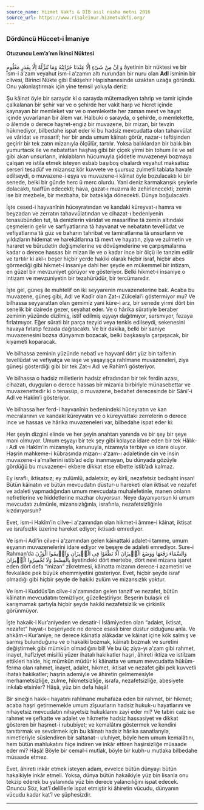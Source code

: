 ```yaml
---
source_name: Hizmet Vakfı & DİB asıl nüsha metni 2016
source_url: https://www.risaleinur.hizmetvakfi.org/
---
```

### Dördüncü Hüccet-i İmaniye
#### Otuzuncu Lem’a’nın İkinci Nüktesi
<span class="arabic" dir="rtl">وَ اِنْ مِنْ شَىْءٍ اِلَّا عِنْدَنَا خَزَٓائِنُهُ وَمَا نُنَزِّلُهُٓ اِلَّا بِقَدَرٍ مَعْلُومٍ</span> âyetinin bir nüktesi ve bir ism-i a’zam veyahut ism-i a’zamın altı nurundan bir nuru olan **Adl** isminin bir cilvesi, Birinci Nükte gibi Eskişehir Hapishanesinde uzaktan uzağa göründü. Onu yakınlaştırmak için yine temsil yoluyla deriz:

Şu kâinat öyle bir saraydır ki o sarayda mütemadiyen tahrip ve tamir içinde çalkalanan bir şehir var ve o şehirde her vakit harp ve hicret içinde kaynayan bir memleket var ve o memlekette her zaman mevt ve hayat içinde yuvarlanan bir âlem var. Halbuki o sarayda, o şehirde, o memlekette, o âlemde o derece hayret-engiz bir muvazene, bir mizan, bir tevzin hükmediyor, bilbedahe ispat eder ki bu hadsiz mevcudatta olan tahavvülat ve vâridat ve masarif; her bir anda umum kâinatı görür, nazar-ı teftişinden geçirir bir tek zatın mizanıyla ölçülür, tartılır. Yoksa balıklardan bir balık bin yumurtacık ile ve nebatattan haşhaş gibi bir çiçek yirmi bin tohum ile ve sel gibi akan unsurların, inkılabların hücumuyla şiddetle muvazeneyi bozmaya çalışan ve istila etmek isteyen esbab başıboş olsalardı veyahut maksatsız serseri tesadüf ve mizansız kör kuvvete ve şuursuz zulmetli tabiata havale edilseydi, o muvazene-i eşya ve muvazene-i kâinat öyle bozulacaktı ki bir senede, belki bir günde herc ü merc olurdu. Yani deniz karmakarışık şeylerle dolacaktı, taaffün edecekti; hava, gazat-ı muzırra ile zehirlenecekti; zemin ise bir mezbele, bir mezbaha, bir bataklığa dönecekti. Dünya boğulacaktı.

İşte cesed-i hayvanînin hüceyratından ve kandaki küreyvat-ı hamra ve beyzadan ve zerratın tahavvülatından ve cihazat-ı bedeniyenin tenasübünden tut, tâ denizlerin vâridat ve masarifine tâ zemin altındaki çeşmelerin gelir ve sarfiyatlarına tâ hayvanat ve nebatatın tevellüdat ve vefiyatlarına tâ güz ve baharın tahribat ve tamiratlarına tâ unsurların ve yıldızların hidemat ve harekâtlarına tâ mevt ve hayatın, ziya ve zulmetin ve hararet ve bürudetin değişmelerine ve dövüşmelerine ve çarpışmalarına kadar o derece hassas bir mizan ile ve o kadar ince bir ölçü ile tanzim edilir ve tartılır ki akl-ı beşer hiçbir yerde hakiki olarak hiçbir israf, hiçbir abes görmediği gibi hikmet-i insaniye dahi her şeyde en mükemmel bir intizam, en güzel bir mevzuniyet görüyor ve gösteriyor. Belki hikmet-i insaniye o intizam ve mevzuniyetin bir tezahürüdür, bir tercümanıdır.

İşte gel, güneş ile muhtelif on iki seyyarenin muvazenelerine bak. Acaba bu muvazene, güneş gibi, Adl ve Kadîr olan Zat-ı Zülcelal’i göstermiyor mu? Ve bilhassa seyyarattan olan gemimiz yani küre-i arz, bir senede yirmi dört bin senelik bir dairede gezer, seyahat eder. Ve o hârika süratiyle beraber zeminin yüzünde dizilmiş, istif edilmiş eşyayı dağıtmıyor, sarsmıyor, fezaya fırlatmıyor. Eğer sürati bir parça tezyid veya tenkis edilseydi, sekenesini havaya fırlatıp fezada dağıtacaktı. Ve bir dakika, belki bir saniye muvazenesini bozsa dünyamızı bozacak, belki başkasıyla çarpışacak, bir kıyameti koparacak.

Ve bilhassa zeminin yüzünde nebatî ve hayvanî dört yüz bin taifenin tevellüdat ve vefiyatça ve iaşe ve yaşayışça rahîmane muvazeneleri, ziya güneşi gösterdiği gibi bir tek Zat-ı Adl ve Rahîm’i gösteriyor.

Ve bilhassa o hadsiz milletlerin hadsiz efradından bir tek ferdin azası, cihazatı, duyguları o derece hassas bir mizanla birbiriyle münasebettar ve muvazenettedir ki o tenasüp, o muvazene, bedahet derecesinde bir Sâni’-i Adl ve Hakîm’i gösteriyor.

Ve bilhassa her ferd-i hayvanînin bedenindeki hüceyratın ve kan mecralarının ve kandaki küreyvatın ve o küreyvattaki zerrelerin o derece ince ve hassas ve hârika muvazeneleri var, bilbedahe ispat eder ki:

Her şeyin dizgini elinde ve her şeyin anahtarı yanında ve bir şey bir şeye mani olmuyor. Umum eşyayı bir tek şey gibi kolayca idare eden bir tek Hâlık-ı Adl ve Hakîm’in mizanıyla, kanunuyla, nizamıyla terbiye ve idare oluyor. Haşrin mahkeme-i kübrasında mizan-ı a’zam-ı adaletinde cin ve insin muvazene-i a’mallerini istib’ad edip inanmayan, bu dünyada gözüyle gördüğü bu muvazene-i ekbere dikkat etse elbette istib’adı kalmaz.

Ey israflı, iktisatsız; ey zulümlü, adaletsiz; ey kirli, nezafetsiz bedbaht insan! Bütün kâinatın ve bütün mevcudatın düstur-u hareketi olan iktisat ve nezafet ve adaleti yapmadığından umum mevcudata muhalefetinle, manen onların nefretlerine ve hiddetlerine mazhar oluyorsun. Neye dayanıyorsun ki umum mevcudatı zulmünle, mizansızlığınla, israfınla, nezafetsizliğinle kızdırıyorsun?

Evet, ism-i Hakîm’in cilve-i a’zamından olan hikmet-i âmme-i kâinat, iktisat ve israfsızlık üzerine hareket ediyor; iktisadı emrediyor.

Ve ism-i Adl’in cilve-i a’zamından gelen kâinattaki adalet-i tamme, umum eşyanın muvazenelerini idare ediyor ve beşere de adaleti emrediyor. Sure-i Rahman’da <span class="arabic" dir="rtl">وَالسَّمَٓاءَ رَفَعَهَا وَوَضَعَ الْمٖيزَانَ اَلَّا تَطْغَوْا فِى الْمٖيزَانِ وَاَقٖيمُوا الْوَزْنَ بِالْقِسْطِ وَلَا تُخْسِرُوا الْمٖيزَانَ</span> âyetindeki dört mertebe, dört nevi mizana işaret eden dört defa “mizan” zikretmesi, kâinatta mizanın derece-i azametini ve fevkalâde pek büyük ehemmiyetini gösteriyor. Evet, hiçbir şeyde israf olmadığı gibi hiçbir şeyde de hakiki zulüm ve mizansızlık yoktur.

Ve ism-i Kuddüs’ün cilve-i a’zamından gelen tanzif ve nezafet, bütün kâinatın mevcudatını temizliyor, güzelleştiriyor. Beşerin bulaşık eli karışmamak şartıyla hiçbir şeyde hakiki nezafetsizlik ve çirkinlik görünmüyor.

İşte hakaik-i Kur’aniyeden ve desatir-i İslâmiyeden olan “adalet, iktisat, nezafet” hayat-ı beşeriyede ne derece esaslı birer düstur olduğunu anla. Ve ahkâm-ı Kur’aniye, ne derece kâinatla alâkadar ve kâinat içine kök salmış ve sarmış bulunduğunu ve o hakaiki bozmak, kâinatı bozmak ve suretini değiştirmek gibi mümkün olmadığını bil! Ve bu üç ziya-yı a’zam gibi rahmet, inayet, hafîziyet misillü yüzer ihatalı hakikatler haşri, âhireti iktiza ve istilzam ettikleri halde, hiç mümkün müdür ki kâinatta ve umum mevcudatta hüküm-ferma olan rahmet, inayet, adalet, hikmet, iktisat ve nezafet gibi pek kuvvetli ihatalı hakikatler; haşrin ademiyle ve âhiretin gelmemesiyle merhametsizliğe, zulme, hikmetsizliğe, israfa, nezafetsizliğe, abesiyete inkılab etsinler? Hâşâ, yüz bin defa hâşâ!

Bir sineğin hakk-ı hayatını rahîmane muhafaza eden bir rahmet, bir hikmet; acaba haşri getirmemekle umum zîşuurların hadsiz hukuk-u hayatlarını ve nihayetsiz mevcudatın nihayetsiz hukuklarını zayi eder mi? Ve tabiri caiz ise rahmet ve şefkatte ve adalet ve hikmette hadsiz hassasiyet ve dikkat gösteren bir haşmet-i rububiyet; ve kemalâtını göstermek ve kendini tanıttırmak ve sevdirmek için bu kâinatı hadsiz hârika sanatlarıyla, nimetleriyle süslendiren bir saltanat-ı uluhiyet, böyle hem umum kemalâtını, hem bütün mahlukatını hiçe indiren ve inkâr ettiren haşirsizliğe müsaade eder mi? Hâşâ! Böyle bir cemal-i mutlak, böyle bir kubh-u mutlaka bilbedahe müsaade etmez.

Evet, âhireti inkâr etmek isteyen adam, evvelce bütün dünyayı bütün hakaikiyle inkâr etmeli. Yoksa, dünya bütün hakaikiyle yüz bin lisanla onu tekzip ederek bu yalanında yüz bin derece yalancılığını ispat edecek. Onuncu Söz, kat’î delillerle ispat etmiştir ki âhiretin vücudu, dünyanın vücudu kadar kat’î ve şüphesizdir.

***

